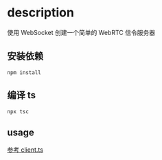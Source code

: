 # description

使用 WebSocket 创建一个简单的 WebRTC 信令服务器

## 安装依赖

`npm install`

## 编译 ts

```
npx tsc
```

## usage

[参考 client.ts](./src/client.ts)
